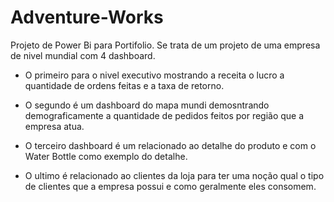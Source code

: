 # Adventure-Works
Projeto de Power Bi para Portifolio.
Se trata de um projeto de uma empresa de nivel mundial com 4 dashboard.

- O primeiro para o nivel executivo mostrando a receita o lucro a quantidade de ordens feitas e a taxa de retorno.

- O segundo é um dashboard do mapa mundi demosntrando demograficamente a quantidade de pedidos feitos por região que a empresa atua.

- O terceiro dashboard é um relacionado ao detalhe do produto e com o Water Bottle como exemplo do detalhe.

- O ultimo é relacionado ao clientes da loja para ter uma noção qual o tipo de clientes que a empresa possui e como geralmente eles consomem.
